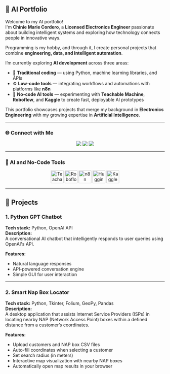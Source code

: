 ## 🤖 AI Portfolio  

Welcome to my AI portfolio!  
I'm **Chinie Marie Cordero**, a **Licensed Electronics Engineer** passionate about building intelligent systems and exploring how technology connects people in innovative ways.  

Programming is my hobby, and through it, I create personal projects that combine **engineering, data, and intelligent automation**.  

I’m currently exploring **AI development** across three areas:  
- 🧠 **Traditional coding** — using Python, machine learning libraries, and APIs  
- ⚙️ **Low-code tools** — integrating workflows and automations with platforms like **n8n**  
- 🚀 **No-code AI tools** — experimenting with **Teachable Machine**, **Roboflow**, and **Kaggle** to create fast, deployable AI prototypes  

This portfolio showcases projects that merge my background in **Electronics Engineering** with my growing expertise in **Artificial Intelligence**.  

---

### 🌐 Connect with Me  
<p align="center">
  <a href="https://github.com/engrcjin"><img src="https://img.shields.io/badge/GitHub-181717?style=for-the-badge&logo=github&logoColor=white"/></a>
  <a href="http://www.linkedin.com/in/corderochinie"><img src="https://img.shields.io/badge/LinkedIn-0077B5?style=for-the-badge&logo=linkedin&logoColor=white"/></a>
  <a href="mailto:corderochinmaries@gmail.com"><img src="https://img.shields.io/badge/Gmail-D14836?style=for-the-badge&logo=gmail&logoColor=white"/></a>
</p>

---

### 🧩 AI and No-Code Tools  

<p align="center">
  <img src="https://encrypted-tbn0.gstatic.com/images?q=tbn:ANd9GcRuoDnybkjAaB9DmZNH4em5CySqrwacTBufiA&s" height="40" alt="Teachable Machine"/>
  <img src="https://avatars.githubusercontent.com/u/53104118?s=280&v=4" height="40" alt="Roboflow"/>
  <img src="https://avatars.githubusercontent.com/u/45487711?s=200&v=4" height="40" alt="n8n"/>
  <img src="https://huggingface.co/front/assets/huggingface_logo-noborder.svg" height="40" alt="Hugging Face"/>
  <img src="https://www.kaggle.com/static/images/site-logo.svg" height="40" alt="Kaggle"/>
</p>

---

## 🧠 Projects  

### 1. Python GPT Chatbot  
**Tech stack:** Python, OpenAI API  
**Description:**  
A conversational AI chatbot that intelligently responds to user queries using OpenAI's API.  

**Features:**  
- Natural language responses  
- API-powered conversation engine  
- Simple GUI for user interaction  

---

### 2. Smart Nap Box Locator  
**Tech stack:** Python, Tkinter, Folium, GeoPy, Pandas  
**Description:**  
A desktop application that assists Internet Service Providers (ISPs) in locating nearby NAP (Network Access Point) boxes within a defined distance from a customer’s coordinates.  

**Features:**  
- Upload customers and NAP box CSV files  
- Auto-fill coordinates when selecting a customer  
- Set search radius (in meters)  
- Interactive map visualization with nearby NAP boxes  
- Automatically open map results in your browser  
